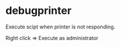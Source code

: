 # debugprinter
Execute scipt when printer is not responding.

Right click => Execute as administrator

